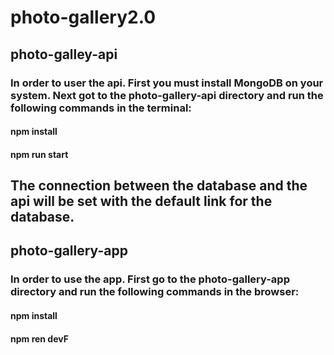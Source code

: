 # photo-gallery2.0

## photo-galley-api
### In order to user the api. First you must install MongoDB on your system. Next got to the photo-gallery-api directory and run the following commands in the terminal:
#### npm install
#### npm run start
## The connection between the database and the api will be set with the default link for the database.
  
## photo-gallery-app
### In order to use the app. First go to the photo-gallery-app directory and run the following commands in the browser:
#### npm install 
#### npm ren devF
